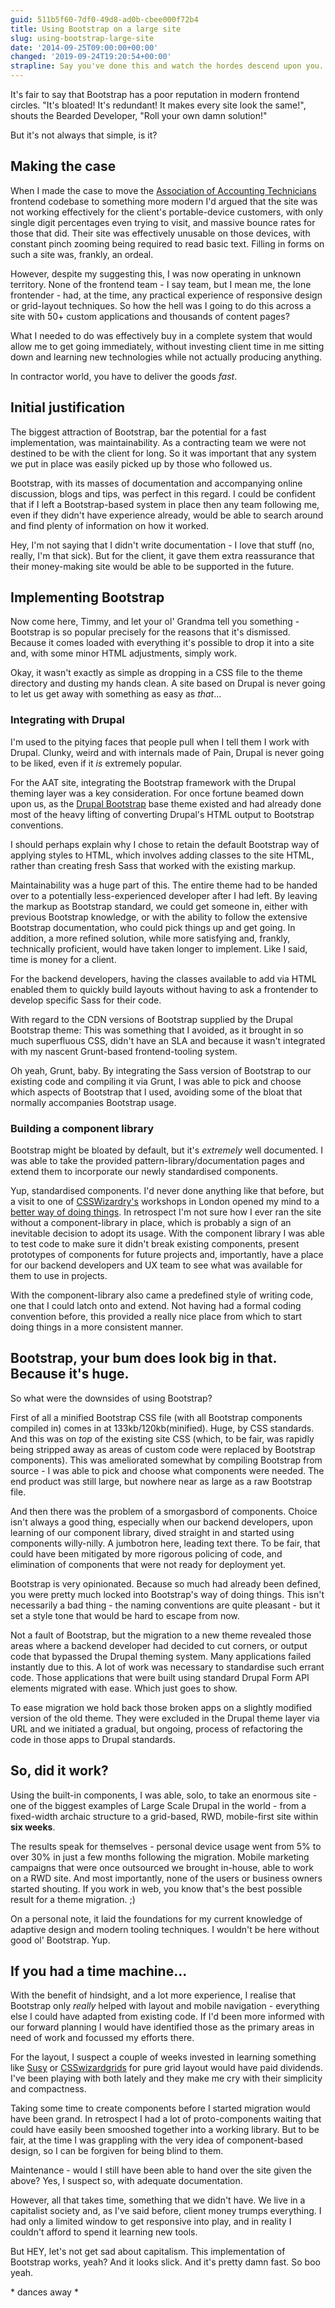 ```yaml
---
guid: 511b5f60-7df0-49d8-ad0b-cbee000f72b4
title: Using Bootstrap on a large site
slug: using-bootstrap-large-site
date: '2014-09-25T09:00:00+00:00'
changed: '2019-09-24T19:20:54+00:00'
strapline: Say you've done this and watch the hordes descend upon you.
---
```


<p>It's fair to say that Bootstrap has a poor reputation in modern frontend circles. "It's bloated! It's redundant! It makes every site look the same!", shouts the Bearded Developer, "Roll your own damn solution!"</p>

<p>But it's not always that simple, is it?</p>

<h2>Making the case</h2>

<p>When I made the case to move the <a href="https://www.aat.org.uk/">Association of Accounting Technicians</a> frontend codebase to something more modern I'd argued that the site was not working effectively for the client's portable-device customers, with only single digit percentages even trying to visit, and massive bounce rates for those that did. Their site was effectively unusable on those devices, with constant pinch zooming being required to read basic text. Filling in forms on such a site was, frankly, an ordeal.</p>

<p>However, despite my suggesting this, I was now operating in unknown territory. None of the frontend team -  I say team, but I mean me, the lone frontender - had, at the time, any practical experience of responsive design or grid-layout techniques. So how the hell was I going to do this across a site with 50+ custom applications and thousands of content pages?</p>

<p>What I needed to do was effectively buy in a complete system that would allow me to get going immediately, without investing client time in me sitting down and learning new technologies while not actually producing anything.</p>

<p>In contractor world, you have to deliver the goods <em>fast</em>.</p>

<h2>Initial justification</h2>

<p>The biggest attraction of Bootstrap, bar the potential for a fast implementation, was maintainability. As a contracting team we were not destined to be with the client for long. So it was important that any system we put in place was easily picked up by those who followed us.</p>

<p>Bootstrap, with its masses of documentation and accompanying online discussion, blogs and tips, was perfect in this regard. I could be confident that if I left a Bootstrap-based system in place then any team following me, even if they didn't have experience already, would be able to search around and find plenty of information on how it worked.</p>

<p>Hey, I'm not saying that I didn't write documentation - I love that stuff (no, really, I'm that sick). But for the client, it gave them extra reassurance that their money-making site would be able to be supported in the future.</p>

<h2>Implementing Bootstrap</h2>

<p>Now come here, Timmy, and let your ol' Grandma tell you something - Bootstrap is so popular precisely for the reasons that it's dismissed. Because it comes loaded with everything it's possible to drop it into a site and, with some minor HTML adjustments, simply work.</p>

<p>Okay, it wasn't exactly as simple as dropping in a CSS file to the theme directory and dusting my hands clean. A site based on Drupal is never going to let us get away with something as easy as <em>that</em>...</p>

<h3>Integrating with Drupal</h3>

<p>I'm used to the pitying faces that people pull when I tell them I work with Drupal. Clunky, weird and with internals made of Pain, Drupal is never going to be liked, even if it <em>is</em> extremely popular.</p>

<p>For the AAT site, integrating the Bootstrap framework with the Drupal theming layer was a key consideration. For once fortune beamed down upon us, as the <a href="https://www.drupal.org/project/bootstrap">Drupal Bootstrap</a> base theme existed and had already done most of the heavy lifting of converting Drupal's HTML output to Bootstrap conventions.</p>

<p>I should perhaps explain why I chose to retain the default Bootstrap way of applying styles to HTML, which involves adding classes to the site HTML, rather than creating fresh Sass that worked with the existing markup.</p>

<p>Maintainability was a huge part of this. The entire theme had to be handed over to a potentially less-experienced developer after I had left. By leaving the markup as Bootstrap standard, we could get someone in, either with previous Bootstrap knowledge, or with the ability to follow the extensive Bootstrap documentation, who could pick things up and get going. In addition, a more refined solution, while more satisfying and, frankly, technically proficient, would have taken longer to implement. Like I said, time is money for a client.</p>

<p>For the backend developers, having the classes available to add via HTML enabled them to quickly build layouts without having to ask a frontender to develop specific Sass for their code.</p>

<p>With regard to the CDN versions of Bootstrap supplied by the Drupal Bootstrap theme: This was something that I avoided, as it brought in so much superfluous CSS, didn't have an SLA and because it wasn't integrated with my nascent Grunt-based frontend-tooling system.</p>

<p>Oh yeah, Grunt, baby. By integrating the Sass version of Bootstrap to our existing code and compiling it via Grunt, I was able to pick and choose which aspects of Bootstrap that I used, avoiding some of the bloat that normally accompanies Bootstrap usage.</p>

<h3>Building a component library</h3>

<p>Bootstrap might be bloated by default, but it's <em>extremely</em> well documented. I was able to take the provided pattern-library/documentation pages and extend them to incorporate our newly standardised components.</p>

<p>Yup, standardised components. I'd never done anything like that before, but a visit to one of <a href="http://csswizardry.com/">CSSWizardry's</a> workshops in London opened my mind to a <a href="http://smacss.com/book/resources">better way of doing things</a>. In retrospect I'm not sure how I ever ran the site without a component-library in place, which is probably a sign of an inevitable decision to adopt its usage. With the component library I was able to test code to make sure it didn't break existing components, present prototypes of components for future projects and, importantly, have a place for our backend developers and UX team to see what was available for them to use in projects.</p>

<p>With the component-library also came a predefined style of writing code, one that I could latch onto and extend. Not having had a formal coding convention before, this provided a really nice place from which to start doing things in a more consistent manner.</p>

<h2>Bootstrap, your bum does look big in that. Because it's huge.</h2>

<p>So what were the downsides of using Bootstrap?</p>

<p>First of all a minified Bootstrap CSS file (with all Bootstrap components compiled in) comes in at 133kb/120kb(minified). Huge, by CSS standards. And this was on <em>top</em> of the existing site CSS (which, to be fair, was rapidly being stripped away as areas of custom code were replaced by Bootstrap components). This was ameliorated somewhat by compiling Bootstrap from source - I was able to pick and choose what components were needed. The end product was still large, but nowhere near as large as a raw Bootstrap file.</p>

<p>And then there was the problem of a smorgasbord of components. Choice isn't always a good thing, especially when our backend developers, upon learning of our component library, dived straight in and started using components willy-nilly. A jumbotron here, leading text there. To be fair, that could have been mitigated by more rigorous policing of code, and elimination of components that were not ready for deployment yet.</p>

<p>Bootstrap is very opinionated. Because so much had already been defined, you were pretty much locked into Bootstrap's way of doing things. This isn't necessarily a bad thing - the naming conventions are quite pleasant - but it set a style tone that would be hard to escape from now.</p>

<p>Not a fault of Bootstrap, but the migration to a new theme revealed those areas where a backend developer had decided to cut corners, or output code that bypassed the Drupal theming system. Many applications failed instantly due to this. A lot of work was necessary to standardise such errant code. Those applications that were built using standard Drupal Form API elements migrated with ease. Which just goes to show.</p>

<p>To ease migration we hold back those broken apps on a slightly modified version of the old theme. They were excluded in the Drupal theme layer via URL and we initiated a gradual, but ongoing, process of refactoring the code in those apps to Drupal standards.</p>

<h2>So, did it work?</h2>

<p>Using the built-in components, I was able, solo, to take an enormous site - one of the biggest examples of Large Scale Drupal in the world - from a fixed-width archaic structure to a grid-based, RWD, mobile-first site within <strong>six weeks</strong>.</p>

<p>The results speak for themselves - personal device usage went from 5% to over 30% in just a few months following the migration. Mobile marketing campaigns that were once outsourced we brought in-house, able to work on a RWD site. And most importantly, none of the users or business owners started shouting. If you work in web, you know that's the best possible result for a theme migration. ;)</p>

<p>On a personal note, it laid the foundations for my current knowledge of adaptive design and modern tooling techniques. I wouldn't be here without good ol' Bootstrap. Yup.</p>

<h2>If you had a time machine...</h2>

<p>With the benefit of hindsight, and a lot more experience, I realise that Bootstrap only <em>really</em> helped with layout and mobile navigation - everything else I could have adapted from existing code. If I'd been more informed with our forward planning I would have identified those as the primary areas in need of work and focussed my efforts there.</p>

<p>For the layout, I suspect a couple of weeks invested in learning something like <a href="http://susy.oddbird.net/">Susy</a> or <a href="https://github.com/csswizardry/csswizardry-grids">CSSwizardgrids</a> for pure grid layout would have paid dividends. I've been playing with both lately and they make me cry with their simplicity and compactness.</p>

<p>Taking some time to create components before I started migration would have been grand. In retrospect I had a lot of proto-components waiting that could have easily been smooshed together into a working library. But to be fair, at the time I was grappling with the very idea of component-based design, so I can be forgiven for being blind to them.</p>

<p>Maintenance - would I still have been able to hand over the site given the above? Yes, I suspect so, with adequate documentation.</p>

<p>However, all that takes time, something that we didn't have. We live in a capitalist society and, as I've said before, client money trumps everything. I had only a limited window to get responsive into play, and in reality I couldn't afford to spend it learning new tools.</p>

<p>But HEY, let's not get sad about capitalism. This implementation of Bootstrap works, yeah? And it looks slick. And it's pretty damn fast. So boo yeah.</p>

<p>*  dances away *</p>
